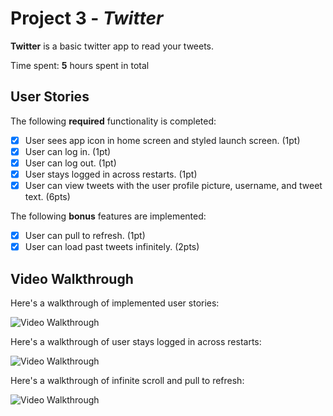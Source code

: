 # Project 3 - *Twitter*

**Twitter** is a basic twitter app to read your tweets.

Time spent: **5** hours spent in total

## User Stories

The following **required** functionality is completed:

- [x] User sees app icon in home screen and styled launch screen. (1pt)
- [x] User can log in. (1pt)
- [x] User can log out. (1pt)
- [x] User stays logged in across restarts. (1pt)
- [x] User can view tweets with the user profile picture, username, and tweet text. (6pts)

The following **bonus** features are implemented:

- [x] User can pull to refresh. (1pt)
- [x] User can load past tweets infinitely. (2pts)

## Video Walkthrough

Here's a walkthrough of implemented user stories:

<img src='http://g.recordit.co/Htdn9hQXZc.gif' title='Video Walkthrough' width='' alt='Video Walkthrough' />



Here's a walkthrough of user stays logged in across restarts:

<img src='http://g.recordit.co/q7YWR3OluK.gif' title='Video Walkthrough' width='' alt='Video Walkthrough' />



Here's a walkthrough of infinite scroll and pull to refresh:

<img src='http://g.recordit.co/zlaP4gFaJG.gif' title='Video Walkthrough' width='' alt='Video Walkthrough' />
